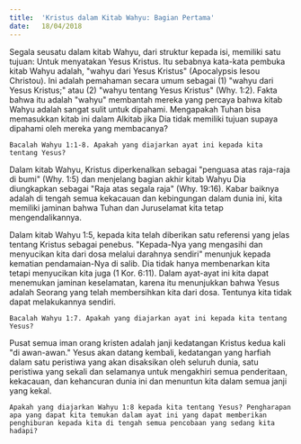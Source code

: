 ```yaml
---
title:  'Kristus dalam Kitab Wahyu: Bagian Pertama'
date:   18/04/2018
---
```


Segala seusatu dalam kitab Wahyu, dari struktur kepada isi, memiliki satu tujuan: Untuk menyatakan Yesus Kristus. Itu sebabnya kata-kata pembuka kitab Wahyu adalah, "wahyu dari Yesus Kristus" (Apocalypsis Iesou Christou). Ini adalah pemahaman secara umum sebagai (1) "wahyu dari Yesus Kristus;" atau (2) "wahyu tentang Yesus Kristus" (Why. 1:2). Fakta bahwa itu adalah "wahyu" membantah mereka yang percaya bahwa kitab Wahyu adalah sangat sulit untuk dipahami. Mengapakah Tuhan bisa memasukkan kitab ini dalam Alkitab jika Dia tidak memiliki tujuan supaya dipahami oleh mereka yang membacanya?

`Bacalah Wahyu 1:1-8. Apakah yang diajarkan ayat ini kepada kita tentang Yesus?`

Dalam kitab Wahyu, Kristus diperkenalkan sebagai "penguasa atas raja-raja di bumi" (Why. 1:5) dan menjelang bagian akhir kitab Wahyu Dia diungkapkan sebagai "Raja atas segala raja" (Why. 19:16). Kabar baiknya adalah di tengah semua kekacauan dan kebingungan dalam dunia ini, kita memiliki jaminan bahwa Tuhan dan Juruselamat kita tetap mengendalikannya.

Dalam kitab Wahyu 1:5, kepada kita telah diberikan satu referensi yang jelas tentang Kristus sebagai penebus. "Kepada-Nya yang mengasihi dan menyucikan kita dari dosa melalui darahnya sendiri" menunjuk kepada kematian pendamaian-Nya di salib. Dia tidak hanya membenarkan kita tetapi menyucikan kita juga (1 Kor. 6:11). Dalam ayat-ayat ini kita dapat menemukan jaminan keselamatan, karena itu menunjukkan bahwa Yesus adalah Seorang yang telah membersihkan kita dari dosa. Tentunya kita tidak dapat melakukannya sendiri.

`Bacalah Wahyu 1:7. Apakah yang diajarkan ayat ini kepada kita tentang Yesus?`

Pusat semua iman orang kristen adalah janji kedatangan Kristus kedua kali "di awan-awan." Yesus akan datang kembali, kedatangan yang harfiah dalam satu peristiwa yang akan disaksikan oleh seluruh dunia, satu peristiwa yang sekali dan selamanya untuk mengakhiri semua penderitaan, kekacauan, dan kehancuran dunia ini dan menuntun kita dalam semua janji yang kekal.

`Apakah yang diajarkan Wahyu 1:8 kepada kita tentang Yesus? Pengharapan apa yang dapat kita temukan dalam ayat ini yang dapat memberikan penghiburan kepada kita di tengah semua pencobaan yang sedang kita hadapi?`
